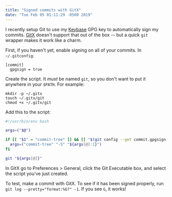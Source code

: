 ```yaml
---
title: "Signed commits with GitX"
date: "Tue Feb 05 01:11:29 -0500 2019"
---
```


I recently setup Git to use my [Keybase][] GPG key to automatically sign my
commits. [GitX][] doesn't support that out of the box -- but a quick `git`
wrapper makes it work like a charm.

First, if you haven't yet, enable signing on all of your commits. In
`~/.gitconfig`:

```
[commit]
  gpgsign = true
```

Create the script. It _must_ be named `git`, so you don't want to put it
anywhere in your `$PATH`. For example:

```
mkdir -p ~/.gitx
touch ~/.gitx/git
chmod +x ~/.gitx/git
```

Add this to the script:

```sh
#!/usr/bin/env bash

args=("$@")

if [[ "$1" = "commit-tree" ]] && [[ "$(git config --get commit.gpgsign)" = "true" ]]; then
  args=("commit-tree" "-S" "${args[@]:1}")
fi

git "${args[@]}"
```

In GitX go to Preferences > General, click the Git Executable box, and select
the script you've just created.

To test, make a commit with GitX. To see if it has been signed properly, run
`git log --pretty="format:%G?" -1`. If you see `G`, it works!

[GitX]: https://github.com/gitx/gitx
[Keybase]: https://keybase.io/itspriddle
